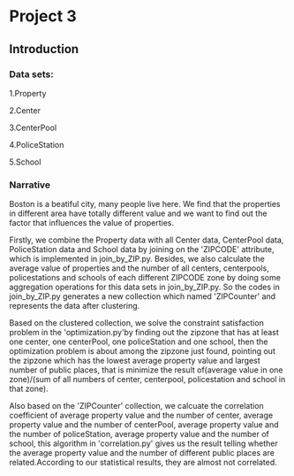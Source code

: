 # Project 3

## Introduction
### Data sets:
1.Property

2.Center

3.CenterPool

4.PoliceStation

5.School


### Narrative

Boston is a beatiful city, many people live here. We find that the properties in different area have totally different value and we want to find out the factor that influences the value of properties.

Firstly, we combine the Property data with all Center data, CenterPool data, PoliceStation data and School data by joining on the 'ZIPCODE' attribute, which is implemented in join_by_ZIP.py. Besides, we also calculate the average value of properties and the number of all centers, centerpools, policestations and schools of each different ZIPCODE zone by doing some aggregation operations for this data sets in join_by_ZIP.py. So the codes in join_by_ZIP.py generates a new collection which named 'ZIPCounter' and represents the data after clustering. 

Based on the clustered collection, we solve the constraint satisfaction problem in the 'optimization.py'by finding out the zipzone that has at least one center, one centerPool, one policeStation and one school, then the optimization problem is about among the zipzone just found, pointing out the zipzone which has the lowest average property value and largest number of public places, that is minimize the result of(average value in one zone)/(sum of all numbers of center, centerpool, policestation and school in that zone).

Also based on the 'ZIPCounter' collection, we calcuate the correlation coefficient of average property value and the number of center, average property value and the number of centerPool, average property value and the number of policeStation, average property value and the number of school, this algorithm in 'correlation.py' gives us the result telling whether the average property value and the number of different public places are related.According to our statistical results, they are almost not correlated.
